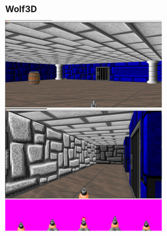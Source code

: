# Wolf3D
<img src="https://github.com/olesgedz/Wolf3D/blob/master/images/Screen%20Shot%202019-03-16%20at%2022.25.49.png?raw=false"/>
<img src="https://github.com/olesgedz/Wolf3D/blob/master/images/Screen%20Shot%202019-03-16%20at%2022.26.42.png?raw=false"/>
<img src="https://raw.githubusercontent.com/olesgedz/Wolf3D/master/Textures/pistol.bmp"/>
